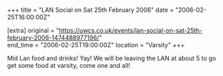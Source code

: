 +++
title = "LAN Social on Sat 25th February 2006"
date = "2006-02-25T16:00:00Z"

[extra]
original = "https://uwcs.co.uk/events/lan-social-on-sat-25th-february-2006-1474488977196/"    
end_time = "2006-02-25T19:00:00Z"
location = "Varsity"
+++

Mid Lan food and drinks\! Yay\! We will be leaving the LAN at about 5 to go get some food at varsity, come one and all\!

